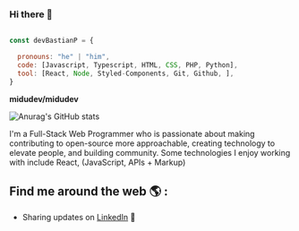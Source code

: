 ### Hi there 👋

```js

const devBastianP = {

  pronouns: "he" | "him",
  code: [Javascript, Typescript, HTML, CSS, PHP, Python],
  tool: [React, Node, Styled-Components, Git, Github, ],
}

```
**midudev/midudev**

![Anurag's GitHub stats](https://github-readme-stats.vercel.app/api?username=bnpb91)


I'm a Full-Stack Web Programmer who is passionate about making contributing to open-source more approachable, creating technology to elevate people, and building community. Some technologies I enjoy working with include React, (JavaScript, APIs + Markup)


## Find me around the web 🌎 :
- Sharing updates on <a href="https://www.linkedin.com/in/bastiannpb/">LinkedIn</a> 💼



<!---


- 👋 Hi, I’m @BNPB91
- 👀 I’m interested in ...
- 🌱 I’m currently learning ...
- 💞️ I’m looking to collaborate on ...
- 📫 How to reach me ...

<!---
BNPB91/BNPB91 is a ✨ special ✨ repository because its `README.md` (this file) appears on your GitHub profile.
You can click the Preview link to take a look at your changes.
--->
